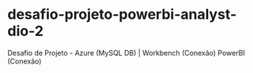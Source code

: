 # desafio-projeto-powerbi-analyst-dio-2
Desafio de Projeto - Azure (MySQL DB) | Workbench (Conexão) PowerBI (Conexão)
